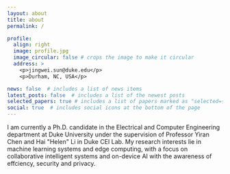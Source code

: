 ```yaml
---
layout: about
title: about
permalink: /

profile:
  align: right
  image: profile.jpg
  image_circular: false # crops the image to make it circular
  address: >
    <p>jingwei.sun@duke.edu</p>
    <p>Durham, NC, USA</p>

news: false  # includes a list of news items
latest_posts: false  # includes a list of the newest posts
selected_papers: true # includes a list of papers marked as "selected={true}"
social: true  # includes social icons at the bottom of the page
---
```


I am currently a Ph.D. candidate in the Electrical and Computer Engineering department at Duke University under the supervision of Professor Yiran Chen and Hai "Helen" Li in Duke CEI Lab. My research interests lie in machine learning systems and edge computing, with a focus on collaborative intelligent systems and on-device AI with the awareness of effciency, security and privacy.
